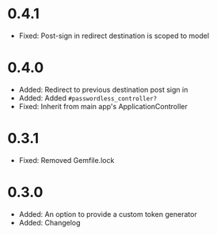 # 0.4.1

- Fixed: Post-sign in redirect destination is scoped to model

# 0.4.0

- Added: Redirect to previous destination post sign in
- Added: Added `#passwordless_controller?`
- Fixed: Inherit from main app's ApplicationController

# 0.3.1

- Fixed: Removed Gemfile.lock

# 0.3.0

- Added: An option to provide a custom token generator
- Added: Changelog
